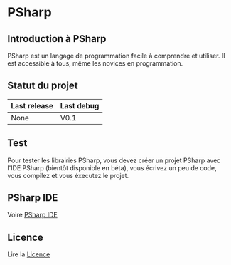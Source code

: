 # PSharp
## Introduction à PSharp
PSharp est un langage de programmation facile à comprendre et utiliser. Il est accessible à tous, même les novices en programmation.

## Statut du projet
| Last release  | Last debug  |
| ------------ | ------------ |
|        None  |        V0.1  |

## Test
Pour tester les librairies PSharp, vous devez créer un projet PSharp avec l'IDE PSharp (bientôt disponible en béta), vous écrivez un peu de code, vous compilez et vous éxecutez le projet.

## PSharp IDE
Voire [PSharp IDE](https://github.com/The-Sharp-Project/PSharp-IDE)

## Licence
Lire la [Licence](https://github.com/The-Sharp-Project/PSharp/blob/master/LICENSE)
